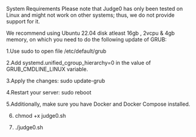 System Requirements
Please note that Judge0 has only been tested on Linux and might not work on other systems; thus, we do not provide support for it.

We recommend using Ubuntu 22.04 disk atleast 16gb , 2vcpu & 4gb memory, on which you need to do the following update of GRUB:


1.Use sudo to open file /etc/default/grub

2.Add systemd.unified_cgroup_hierarchy=0 in the value of GRUB_CMDLINE_LINUX variable.

3.Apply the changes: sudo update-grub 

4.Restart your server: sudo reboot 

5.Additionally, make sure you have Docker and Docker Compose installed.

6. chmod +x judge0.sh

7. ./judge0.sh
